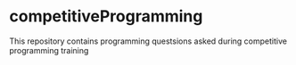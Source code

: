 # competitiveProgramming
This repository contains programming questsions asked during competitive programming training
